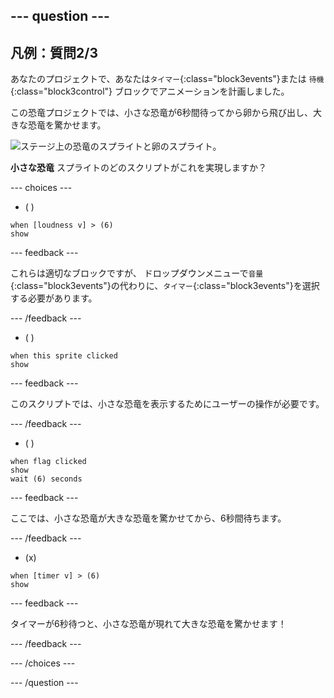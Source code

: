 --- question ---
---
凡例：質問2/3
---

あなたのプロジェクトで、あなたは`タイマー`{:class="block3events"}または `待機`{:class="block3control"} ブロックでアニメーションを計画しました。

この恐竜プロジェクトでは、小さな恐竜が6秒間待ってから卵から飛び出し、大きな恐竜を驚かせます。

![ステージ上の恐竜のスプライトと卵のスプライト。](images/quiz-q2.png)

**小さな恐竜** スプライトのどのスクリプトがこれを実現しますか？

--- choices ---

- ( )
```blocks3
when [loudness v] > (6)
show
```

  --- feedback ---

 これらは適切なブロックですが、 ドロップダウンメニューで`音量`{:class="block3events"}の代わりに、`タイマー`{:class="block3events"}を選択する必要があります。

  --- /feedback ---

- ( )
```blocks3
when this sprite clicked
show
```

  --- feedback ---

このスクリプトでは、小さな恐竜を表示するためにユーザーの操作が必要です。

  --- /feedback ---

- ( )
```blocks3
when flag clicked
show
wait (6) seconds
```

  --- feedback ---

 ここでは、小さな恐竜が大きな恐竜を驚かせてから、6秒間待ちます。

  --- /feedback ---

- (x)
```blocks3
when [timer v] > (6)
show
```

  --- feedback ---

 タイマーが6秒待つと、小さな恐竜が現れて大きな恐竜を驚かせます！

  --- /feedback ---

--- /choices ---

--- /question ---
